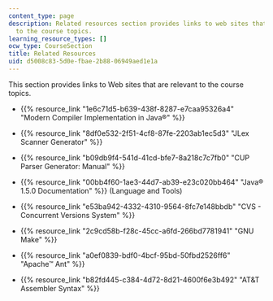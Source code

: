 ```yaml
---
content_type: page
description: Related resources section provides links to web sites that are relevant
  to the course topics.
learning_resource_types: []
ocw_type: CourseSection
title: Related Resources
uid: d5008c83-5d0e-fbae-2b88-06949aed1e1a
---
```


This section provides links to Web sites that are relevant to the course topics.

*   {{% resource_link "1e6c71d5-b639-438f-8287-e7caa95326a4" "Modern Compiler Implementation in Java®" %}}
    
*   {{% resource_link "8df0e532-2f51-4cf8-87fe-2203ab1ec5d3" "JLex Scanner Generator" %}}
    
*   {{% resource_link "b09db9f4-541d-41cd-bfe7-8a218c7c7fb0" "CUP Parser Generator: Manual" %}}
    
*   {{% resource_link "00bb4f60-1ae3-44d7-ab39-e23c020bb464" "Java® 1.5.0 Documentation" %}} (Language and Tools)
    
*   {{% resource_link "e53ba942-4332-4310-9564-8fc7e148bbdb" "CVS - Concurrent Versions System" %}}
    
*   {{% resource_link "2c9cd58b-f28c-45cc-a6fd-266bd7781941" "GNU Make" %}}
    
*   {{% resource_link "a0ef0839-bdf0-4bcf-95bd-50fbd2526ff6" "Apache™ Ant" %}}
    
*   {{% resource_link "b82fd445-c384-4d72-8d21-4600f6e3b492" "AT&T Assembler Syntax" %}}